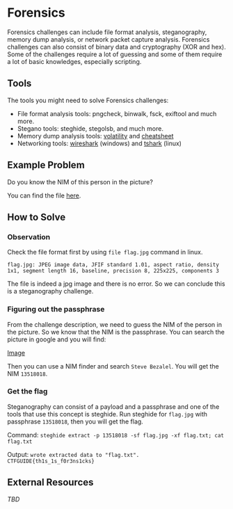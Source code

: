 # Forensics
Forensics challenges can include file format analysis, steganography, memory dump analysis, or network packet capture analysis. Forensics challenges can also consist of binary data and cryptography (XOR and hex). Some of the challenges require a lot of guessing and some of them require a lot of basic knowledges, especially scripting.

## Tools
The tools you might need to solve Forensics challenges:
- File format analysis tools: pngcheck, binwalk, fsck, exiftool and much more.
- Stegano tools: steghide, stegolsb, and much more.
- Memory dump analysis tools: [volatility](http://volatilityfoundation.org/) and [cheatsheet](https://digital-forensics.sans.org/media/volatility-memory-forensics-cheat-sheet.pdf)
- Networking tools: [wireshark](https://www.wireshark.org/) (windows) and [tshark](https://www.wireshark.org/docs/man-pages/tshark.html) (linux)

## Example Problem
Do you know the NIM of this person in the picture?

You can find the file [here](./example/flag.jpg).

## How to Solve
### Observation
Check the file format first by using `file flag.jpg` command in linux.

`flag.jpg: JPEG image data, JFIF standard 1.01, aspect ratio, density 1x1, segment length 16, baseline, precision 8, 225x225, components 3
`

The file is indeed a jpg image and there is no error. So we can conclude this is a steganography challenge.

### Figuring out the passphrase
From the challenge description, we need to guess the NIM of the person in the picture. So we know that the NIM is the passphrase. You can search the picture in google and you will find:

[Image](example/googlesearch.jpg)

Then you can use a NIM finder and search `Steve Bezalel`. You will get the NIM `13518018`.

### Get the flag
Steganography can consist of a payload and a passphrase and one of the tools that use this concept is steghide. Run steghide for `flag.jpg` with passphrase `13518018`, then you will get the flag.

Command:
`steghide extract -p 13518018 -sf flag.jpg -xf flag.txt; cat flag.txt`

Output:
`
wrote extracted data to "flag.txt".
CTFGUIDE{th1s_1s_f0r3ns1cks}
`

## External Resources
*TBD*